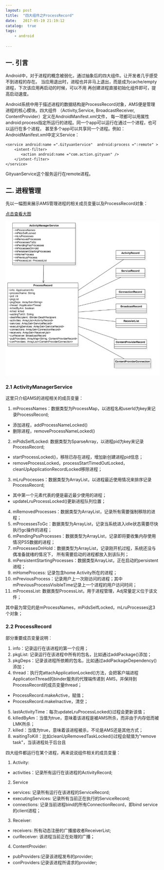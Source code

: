 ```yaml
---
layout: post
title:  "四大组件之ProcessRecord"
date:   2017-05-19 21:19:12
catalog:  true
tags:
    - android

---
```


## 一. 引言

Android中，对于进程的概念被弱化，通过抽象后的四大组件。让开发者几乎感受不到进程的存在。
当应用退出时，进程也并非马上退出，而是成为cache/empty进程，下次该应用再启动的时候，可以不用
再创建进程直接初始化组件即可，提高启动速度。

Android系统中用于描述进程的数据结构是ProcessRecord对象，AMS便是管理进程的核心模块。四大组件
（Activity,Service, BroadcastReceiver, ContentProvider）定义在AndroidManifest.xml文件，
每一项都可以用属性android:process指定所运行的进程。同一个app可以运行在通过一个进程，也可以运行在多个进程，
甚至多个app可以共享同一个进程。例如：AndroidManifest.xml中定义Service：

    <service android:name =".GityuanService"  android:process =":remote" >  
        <intent-filter>  
           <action android:name ="com.action.gityuan" />  
        </intent-filter>  
    </service>

GityuanService这个服务运行在remote进程。

## 二. 进程管理

先以一幅图来展示AMS管理进程的相关成员变量以及ProcessRecord对象：

[点击查看大图](http://www.gityuan.com/images/ams/process_record.jpg)

![process_record](/images/ams/process_record.jpg)


### 2.1 ActivityManagerService

这里只介绍AMS的进程相关的成员变量：

1. mProcessNames：数据类型为ProcessMap<ProcessRecord>，以进程名和userId为key来记录ProcessRecord;
  - 添加进程，addProcessNameLocked()
  - 删除进程，removeProcessNameLocked()
2. mPidsSelfLocked: 数据类型为SparseArray<ProcessRecord>，以进程pid为key来记录ProcessRecord;
  - startProcessLocked()，移除已存在进程，增加新创建进程pid信息；
  - removeProcessLocked，processStartTimedOutLocked，cleanUpApplicationRecordLocked移除进程；
3. mLruProcesses：数据类型为ArrayList<ProcessRecord>，以进程最近使用情况来排序记录ProcessRecord;
  - 其中第一个元素代表的便是最近最少使用的进程；
  - updateLruProcessLocked()更新进程队列位置；
4. mRemovedProcesses：数据类型为ArrayList<ProcessRecord>，记录所有需要强制移除的进程；
5. mProcessesToGc：数据类型为ArrayList<ProcessRecord>，记录当系统进入idle状态需要尽快执行gc操作的进程；
6. mPendingPssProcesses：数据类型为ArrayList<ProcessRecord>，记录即将要收集内存使用情况PSS数据的进程；
7. mProcessesOnHold：数据类型为ArrayList<ProcessRecord>，记录刚开机过程，系统还没与偶准备就绪的情况下，
所有需要启动的进程都放入到该队列；
8. mPersistentStartingProcesses：数据类型ArrayList<ProcessRecord>，正在启动的persistent进程；
9. mHomeProcess: 记录包含home Activity所在的进程；
10. mPreviousProcess：记录用户上一次刚访问的进程；其中mPreviousProcessVisibleTime记录上一个进程的用户访问时间；
11. mProcessList: 数据类型ProcessList，用于进程管理，Adj常量定义位于该文件；

其中最为常见的是mProcessNames，mPidsSelfLocked，mLruProcesses这3个对象；

### 2.2 ProcessRecord

部分重要成员变量说明：

1. info：记录运行在该进程的第一个应用；
2. pkgList: 记录运行在该进程中所有的包名，比如通过addPackage()添加；
3. pkgDeps：记录该进程所依赖的包名，比如通过addPackageDependency()添加；
4. thread：执行完attachApplicationLocked()方法，会把客户端进程ApplicationThread的binder服务的代理端传递到
AMS，并保持到ProcessRecord的成员变量thread；
  - ProcessRecord.makeActive，赋值；
  - ProcessRecord.makeInactive，清空；
5. lastActivityTime：每次updateLruProcessLocked()过程会更新该值；
6. killedByAm：当值为true，意味着该进程是被AMS所杀，而非由于内存低而被LMK所杀；
7. killed：当值为true，意味着该进程被杀，不论是AMS还是其他方式；
8. waitingToKill：比如cleanUpRemovedTaskLocked()过程会赋值为"remove task"，当该进程处于后台且


四大组件都运行在某个进程，再来说说组件相关的成员变量：

1. Activity:
  - activities：记录所有运行在该进程的ActivityRecord;
2. Service
  - services: 记录所有运行在该进程的ServiceRecord;
  - executingServices: 记录所有当前正在执行的ServiceRecord;
  - connections: 记录当前进程bind的所有ConnectionRecord，即bind service的client进程；
3. Receiver:
  - receivers: 所有动态注册的广播接收者ReceiverList;
  - curReceiver: 该进程当前正在处理的广播；
4. ContentProvider:
  - pubProviders:记录该进程发布的provider;
  - conProviders:记录该进程所请求的provider;
